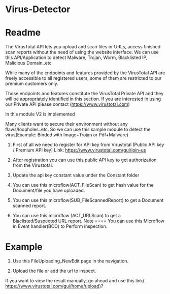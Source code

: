 # Virus-Detector

Readme
=======

The VirusTotal API lets you upload and scan files or URLs, 
access finished scan reports without the need of using the website interface.
We can use this API/Application to detect Malware, Trojan, Worm, Blacklisted IP, Malicious Domain..etc  

While many of the endpoints and features provided by the VirusTotal API are freely accessible to all registered users, some of them are restricted to our premium customers only. 

Those endpoints and features constitute the VirusTotal Private API and they will be appropriately identified in this section. If you are interested in using our Private API please contact (https://www.virustotal.com)

In this module V2 is implemented

Many clients want to secure their environment without any flaws/loopholes..etc. So we can use this sample module to detect the virus(Example: Binded with Image+Trojan or Pdf+Malware)    

1) First of all we need to register for API key from Virustotal (Public API key / Premium API key) Link: https://www.virustotal.com/gui/join-us

2) After registration you can use this public API key to get authorization from the Virustotal. 

3) Update the api key constant value under the Constant folder

3) You can use this microflow(ACT_FileScan) to get hash value for the Document/file you have uploaded.

4) You can use this microflow(SUB_FileScannedReport) to get a Document scanned report.   

5) You can use this microflow (ACT_URLScan) to get a Blaclisted/Suspected URL report.
Note
====
You can use this Microflow in Event handler(BCO) to Perform inspection.

Example
=======

1) Use this FileUploading_NewEdit page in the navigation. 

2) Upload the file or add the url to inspect.


If you want to view the result manually, go ahead and use this link( https://www.virustotal.com/gui/home/upload)?
